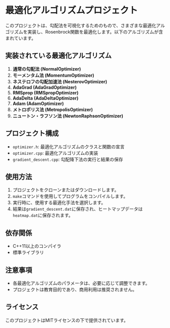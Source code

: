 # 最適化アルゴリズムプロジェクト

このプロジェクトは、勾配法を可視化するためのもので、さまざまな最適化アルゴリズムを実装し、Rosenbrock関数を最適化します。以下のアルゴリズムが含まれています。

## 実装されている最適化アルゴリズム

1. **通常の勾配法 (NormalOptimizer)**
2. **モーメンタム法 (MomentumOptimizer)**
3. **ネステロフの勾配加速法 (NesterovOptimizer)**
4. **AdaGrad (AdaGradOptimizer)**
5. **RMSprop (RMSpropOptimizer)**
6. **AdaDelta (AdaDeltaOptimizer)**
7. **Adam (AdamOptimizer)**
8. **メトロポリス法 (MetropolisOptimizer)**
9. **ニュートン・ラフソン法 (NewtonRaphsonOptimizer)**

## プロジェクト構成

- `optimizer.h`: 最適化アルゴリズムのクラスと関数の宣言
- `optimizer.cpp`: 最適化アルゴリズムの実装
- `gradient_descent.cpp`: 勾配降下法の実行と結果の保存

## 使用方法

1. プロジェクトをクローンまたはダウンロードします。
2. `make`コマンドを使用してプログラムをコンパイルします。
3. 実行時に、使用する最適化手法を選択します。
4. 結果は`gradient_descent.dat`に保存され、ヒートマップデータは`heatmap.dat`に保存されます。

## 依存関係

- C++11以上のコンパイラ
- 標準ライブラリ

## 注意事項

- 各最適化アルゴリズムのパラメータは、必要に応じて調整できます。
- プロジェクトは教育目的であり、商用利用は推奨されません。

## ライセンス

このプロジェクトはMITライセンスの下で提供されています。